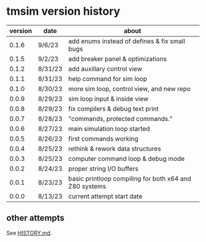 # tmsim version history

|version|date|about|
|-------|----|-----|
|0.1.6|9/6/23|add enums instead of defines & fix small bugs|
|0.1.5|9/2/23|add breaker panel & optimizations|
|0.1.2|8/31/23|add auxillary control view|
|0.1.1|8/31/23|help command for sim loop|
|0.1.0|8/30/23|more sim loop, control view, and new repo|
|0.0.9|8/29/23|sim loop input & inside view|
|0.0.8|8/29/23|fix compilers & debug text print|
|0.0.7|8/28/23|"commands, protected commands."|
|0.0.6|8/27/23|main simulation loop started|
|0.0.5|8/26/23|first commands working|
|0.0.4|8/25/23|rethink & rework data structures|
|0.0.3|8/25/23|computer command loop & debug mode|
|0.0.2|8/24/23|proper string I/O buffers|
|0.0.1|8/23/23|basic printloop compiling for both x64 and Z80 systems|
|0.0.0|8/13/23|current attempt start date|

## other attempts

See [HISTORY.md](./HISTORY.md).
